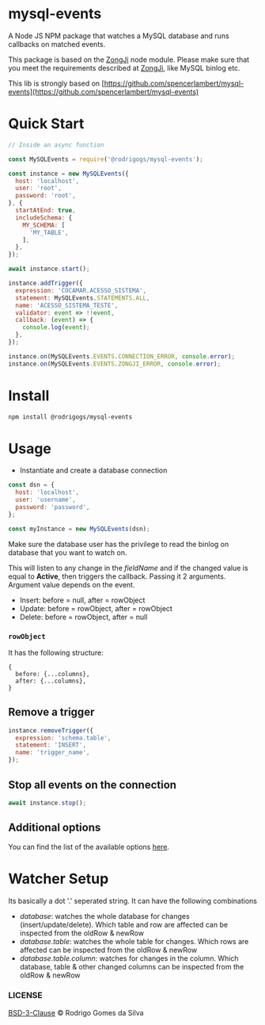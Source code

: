 # mysql-events
A Node JS NPM package that watches a MySQL database and runs callbacks on matched events.

This package is based on the [ZongJi](https://github.com/nevill/zongji) node module. Please make sure that you meet the requirements described at [ZongJi](https://github.com/nevill/zongji), like MySQL binlog etc.

This lib is strongly based on [https://github.com/spencerlambert/mysql-events](https://github.com/spencerlambert/mysql-events)

# Quick Start
```javascript
// Inside an async function

const MySQLEvents = require('@rodrigogs/mysql-events');

const instance = new MySQLEvents({
  host: 'localhost',
  user: 'root',
  password: 'root',
}, {
  startAtEnd: true,
  includeSchema: {
    MY_SCHEMA: [
      'MY_TABLE',
    ],
  },
});

await instance.start();

instance.addTrigger({
  expression: 'COCAMAR.ACESSO_SISTEMA',
  statement: MySQLEvents.STATEMENTS.ALL,
  name: 'ACESSO_SISTEMA_TESTE',
  validator: event => !!event,
  callback: (event) => {
    console.log(event);
  },
});

instance.on(MySQLEvents.EVENTS.CONNECTION_ERROR, console.error);
instance.on(MySQLEvents.EVENTS.ZONGJI_ERROR, console.error);
```

# Install
```sh
npm install @rodrigogs/mysql-events
```

# Usage
- Instantiate and create a database connection
```javascript
const dsn = {
  host: 'localhost',
  user: 'username',
  password: 'password',
};

const myInstance = new MySQLEvents(dsn);
```

Make sure the database user has the privilege to read the binlog on database that you want to watch on.

This will listen to any change in the _fieldName_ and if the changed value is equal to __Active__, then triggers the callback. Passing it 2 arguments. Argument value depends on the event.

- Insert: before = null, after = rowObject
- Update: before = rowObject, after = rowObject
- Delete: before = rowObject, after = null

### `rowObject`
It has the following structure:

```
{
  before: {...columns},
  after: {...columns},
}
```

## Remove a trigger
```javascript
instance.removeTrigger({
  expression: 'schema.table',
  statement: 'INSERT',
  name: 'trigger_name',
});
```

## Stop all events on the connection
```javascript
await instance.stop();
```

## Additional options
You can find the list of the available options [here](https://github.com/nevill/zongji#zongji-class).

# Watcher Setup
Its basically a dot '.' seperated string. It can have the following combinations

- _database_: watches the whole database for changes (insert/update/delete). Which table and row are affected can be inspected from the oldRow & newRow
- _database.table_: watches the whole table for changes. Which rows are affected can be inspected from the oldRow & newRow
- _database.table.column_: watches for changes in the column. Which database, table & other changed columns can be inspected from the oldRow & newRow

### LICENSE
[BSD-3-Clause](https://github.com/rodrigogs/mysql-events/blob/master/LICENSE) © Rodrigo Gomes da Silva
